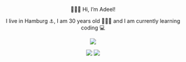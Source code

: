 <p align=center>
🙋🏻‍♂️ Hi, I’m Adeel!
</p>
<p align=center>
I live in Hamburg ⚓️, I am 30 years old 🧔🏻‍♂️ and I am currently learning coding 💻
  </p>
<p align=center>
  <img src="http://github-readme-streak-stats.herokuapp.com?user=AdeelB91&theme=github-light&date_format=M%20j%5B%2C%20Y%5D" />
    </p>
<p align=center>
  <img src="https://github-readme-stats.vercel.app/api?username=AdeelB91" />

  <img src="https://github-readme-stats.vercel.app/api/top-langs/?username=AdeelB91" />
  </p>
  
<!---
AdeelB91/AdeelB91 is a ✨ special ✨ repository because its `README.md` (this file) appears on your GitHub profile.
You can click the Preview link to take a look at your changes.
--->
